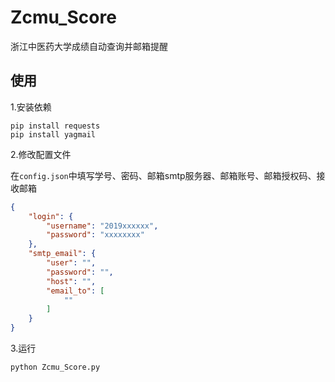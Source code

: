 # Zcmu_Score

浙江中医药大学成绩自动查询并邮箱提醒

## 使用

1.安装依赖

```shell
pip install requests
pip install yagmail
```

2.修改配置文件

在`config.json`中填写学号、密码、邮箱smtp服务器、邮箱账号、邮箱授权码、接收邮箱

```json
{
    "login": {
        "username": "2019xxxxxx",
        "password": "xxxxxxxx"
    },
    "smtp_email": {
        "user": "",
        "password": "",
        "host": "",
        "email_to": [
            ""
        ]
    }
}
```

3.运行

```shell
python Zcmu_Score.py
```
